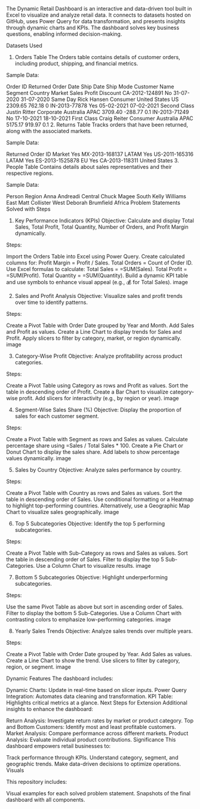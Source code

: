 The Dynamic Retail Dashboard is an interactive and data-driven tool built in Excel to visualize and analyze retail data. It connects to datasets hosted on GitHub, uses Power Query for data transformation, and presents insights through dynamic charts and KPIs. The dashboard solves key business questions, enabling informed decision-making.

Datasets Used
1. Orders Table
The Orders table contains details of customer orders, including product, shipping, and financial metrics.

Sample Data:

Order ID	Returned	Order Date	Ship Date	Ship Mode	Customer Name	Segment	Country	Market	Sales	Profit	Discount
CA-2012-124891	No	31-07-2020	31-07-2020	Same Day	Rick Hansen	Consumer	United States	US	2309.65	762.18	0
IN-2013-77878	Yes	05-02-2021	07-02-2021	Second Class	Justin Ritter	Corporate	Australia	APAC	3709.40	-288.77	0.1
IN-2013-71249	No	17-10-2021	18-10-2021	First Class	Craig Reiter	Consumer	Australia	APAC	5175.17	919.97	0.1
2. Returns Table
Tracks orders that have been returned, along with the associated markets.

Sample Data:

Returned	Order ID	Market
Yes	MX-2013-168137	LATAM
Yes	US-2011-165316	LATAM
Yes	ES-2013-1525878	EU
Yes	CA-2013-118311	United States
3. People Table
Contains details about sales representatives and their respective regions.

Sample Data:

Person	Region
Anna Andreadi	Central
Chuck Magee	South
Kelly Williams	East
Matt Collister	West
Deborah Brumfield	Africa
Problem Statements Solved with Steps
1. Key Performance Indicators (KPIs)
Objective: Calculate and display Total Sales, Total Profit, Total Quantity, Number of Orders, and Profit Margin dynamically.

Steps:

Import the Orders Table into Excel using Power Query.
Create calculated columns for:
Profit Margin = Profit / Sales.
Total Orders = Count of Order ID.
Use Excel formulas to calculate:
Total Sales = =SUM(Sales).
Total Profit = =SUM(Profit).
Total Quantity = =SUM(Quantity).
Build a dynamic KPI table and use symbols to enhance visual appeal (e.g., 💰 for Total Sales).
image

2. Sales and Profit Analysis
Objective: Visualize sales and profit trends over time to identify patterns.

Steps:

Create a Pivot Table with Order Date grouped by Year and Month.
Add Sales and Profit as values.
Create a Line Chart to display trends for Sales and Profit.
Apply slicers to filter by category, market, or region dynamically.
image

3. Category-Wise Profit
Objective: Analyze profitability across product categories.

Steps:

Create a Pivot Table using Category as rows and Profit as values.
Sort the table in descending order of Profit.
Create a Bar Chart to visualize category-wise profit.
Add slicers for interactivity (e.g., by region or year).
image

4. Segment-Wise Sales Share (%)
Objective: Display the proportion of sales for each customer segment.

Steps:

Create a Pivot Table with Segment as rows and Sales as values.
Calculate percentage share using =Sales / Total Sales * 100.
Create a Pie Chart or Donut Chart to display the sales share.
Add labels to show percentage values dynamically.
image

5. Sales by Country
Objective: Analyze sales performance by country.

Steps:

Create a Pivot Table with Country as rows and Sales as values.
Sort the table in descending order of Sales.
Use conditional formatting or a Heatmap to highlight top-performing countries.
Alternatively, use a Geographic Map Chart to visualize sales geographically.
image

6. Top 5 Subcategories
Objective: Identify the top 5 performing subcategories.

Steps:

Create a Pivot Table with Sub-Category as rows and Sales as values.
Sort the table in descending order of Sales.
Filter to display the top 5 Sub-Categories.
Use a Column Chart to visualize results.
image

7. Bottom 5 Subcategories
Objective: Highlight underperforming subcategories.

Steps:

Use the same Pivot Table as above but sort in ascending order of Sales.
Filter to display the bottom 5 Sub-Categories.
Use a Column Chart with contrasting colors to emphasize low-performing categories.
image

8. Yearly Sales Trends
Objective: Analyze sales trends over multiple years.

Steps:

Create a Pivot Table with Order Date grouped by Year.
Add Sales as values.
Create a Line Chart to show the trend.
Use slicers to filter by category, region, or segment.
image

Dynamic Features
The dashboard includes:

Dynamic Charts: Update in real-time based on slicer inputs.
Power Query Integration: Automates data cleaning and transformation.
KPI Table: Highlights critical metrics at a glance.
Next Steps for Extension
Additional insights to enhance the dashboard:

Return Analysis: Investigate return rates by market or product category.
Top and Bottom Customers: Identify most and least profitable customers.
Market Analysis: Compare performance across different markets.
Product Analysis: Evaluate individual product contributions.
Significance
This dashboard empowers retail businesses to:

Track performance through KPIs.
Understand category, segment, and geographic trends.
Make data-driven decisions to optimize operations.
Visuals

This repository includes:

Visual examples for each solved problem statement.
Snapshots of the final dashboard with all components.
